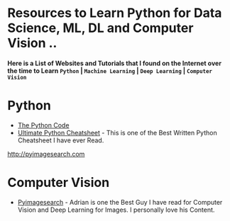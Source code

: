 # Resources to Learn Python for Data Science, ML, DL and Computer Vision ..

#### Here is a List of Websites and Tutorials that I found on the Internet over the time to Learn ```Python``` | ```Machine Learning``` | ```Deep Learning``` | ```Computer Vision ```

# Python 
* [The Python Code](https://www.thepythoncode.com/)
* [Ultimate Python Cheatsheet](https://www.pythoncheatsheet.org/) - This is one of the Best Written Python Cheatsheet I have ever Read.

http://pyimagesearch.com
# Computer Vision 
* [Pyimagesearch](http://pyimagesearch.com) - Adrian is one the Best Guy I have read for Computer Vision and Deep Learning for Images. I personally love his Content. 
